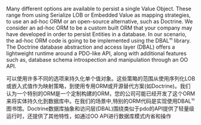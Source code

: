 Many different options are available to persist a single Value Object. These range from using Serialize LOB or Embedded Value as mapping strategies, to use an ad-hoc ORM or an open-source alternative, such as Doctrine. We consider an ad-hoc ORM to be a custom built ORM that your company may have developed in order to persist Entities in a database. In our scenario, the ad-hoc ORM code is going to be implemented using the DBAL¹¹ library. The Doctrine database abstraction and access layer \(DBAL\) offers a lightweight runtime around a PDO-like API, along with additional features such as, database schema introspection and manipulation through an OO API.



可以使用许多不同的选项来持久化单个值对象。这些策略的范围从使用序列化LOB或嵌入式值作为映射策略，到使用专用ORM或开源替代方案\(如Doctrine\)。我们认为一个特别的ORM是一个定制构建的ORM，您的公司可能已经开发了这个ORM来将实体持久化到数据库中。在我们的场景中,特别的ORM代码是实现使用DBAL¹¹图书馆。Doctrine数据库抽象和访问层\(DBAL\)围绕类似于pdo的API提供了轻量级运行时，还提供了其他特性，如通过OO API进行数据库模式内省和操作


